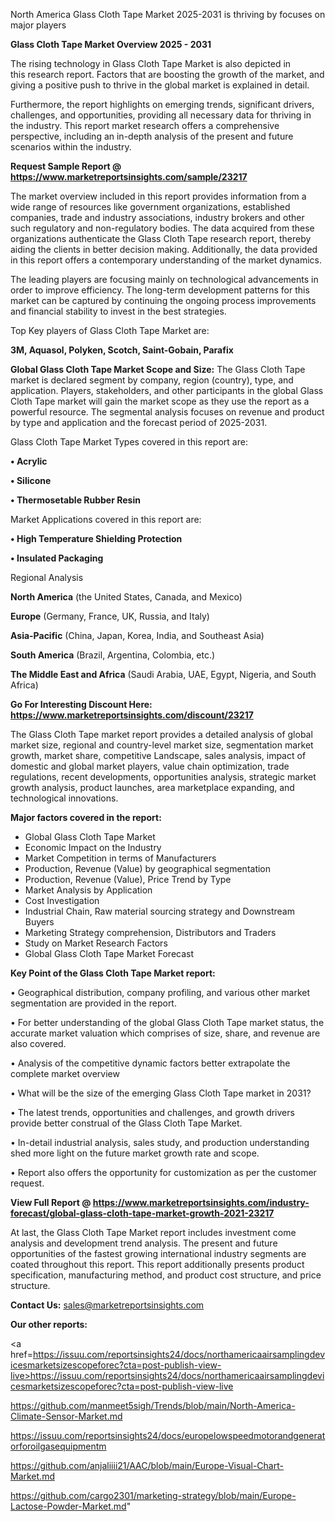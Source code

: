  North America Glass Cloth Tape Market 2025-2031 is thriving by focuses on major players

<Strong> Glass Cloth Tape Market Overview 2025 - 2031</strong>

The rising technology in Glass Cloth Tape Market is also depicted in this research report. Factors that are boosting the growth of the market, and giving a positive push to thrive in the global market is explained in detail.

Furthermore, the report highlights on emerging trends, significant drivers, challenges, and opportunities, providing all necessary data for thriving in the industry. This report market research offers a comprehensive perspective, including an in-depth analysis of the present and future scenarios within the industry.

<strong>Request Sample Report @ <a href=https://www.marketreportsinsights.com/sample/23217>https://www.marketreportsinsights.com/sample/23217</a></strong>

The market overview included in this report provides information from a wide range of resources like government organizations, established companies, trade and industry associations, industry brokers and other such regulatory and non-regulatory bodies. The data acquired from these organizations authenticate the Glass Cloth Tape research report, thereby aiding the clients in better decision making. Additionally, the data provided in this report offers a contemporary understanding of the market dynamics.

The leading players are focusing mainly on technological advancements in order to improve efficiency. The long-term development patterns for this market can be captured by continuing the ongoing process improvements and financial stability to invest in the best strategies.

Top Key players of Glass Cloth Tape Market are:

<strong>3M, Aquasol, Polyken, Scotch, Saint-Gobain, Parafix</strong>

<strong><b>Global Glass Cloth Tape Market Scope and Size:</b></strong>
The Glass Cloth Tape market is declared segment by company, region (country), type, and application. Players, stakeholders, and other participants in the global Glass Cloth Tape market will gain the market scope as they use the report as a powerful resource. The segmental analysis focuses on revenue and product by type and application and the forecast period of 2025-2031.

Glass Cloth Tape Market Types covered in this report are:

<strong>• Acrylic

• Silicone

• Thermosetable Rubber Resin</strong>

Market Applications covered in this report are:

<strong>• High Temperature Shielding Protection

• Insulated Packaging</strong> 

Regional Analysis

<strong>North America</strong> (the United States, Canada, and Mexico)

<strong>Europe</strong> (Germany, France, UK, Russia, and Italy)

<strong>Asia-Pacific</strong> (China, Japan, Korea, India, and Southeast Asia)

<strong>South America</strong> (Brazil, Argentina, Colombia, etc.)

<strong>The Middle East and Africa</strong> (Saudi Arabia, UAE, Egypt, Nigeria, and South Africa)

<strong>Go For Interesting Discount Here: <a href=https://www.marketreportsinsights.com/discount/23217>https://www.marketreportsinsights.com/discount/23217</a></strong>

The Glass Cloth Tape market report provides a detailed analysis of global market size, regional and country-level market size, segmentation market growth, market share, competitive Landscape, sales analysis, impact of domestic and global market players, value chain optimization, trade regulations, recent developments, opportunities analysis, strategic market growth analysis, product launches, area marketplace expanding, and technological innovations.

<strong><b>Major factors covered in the report:</b></strong>
<ul>
  <li>Global Glass Cloth Tape Market </li>
  <li>Economic Impact on the Industry</li>
  <li>Market Competition in terms of Manufacturers</li>
  <li>Production, Revenue (Value) by geographical segmentation</li>
  <li>Production, Revenue (Value), Price Trend by Type</li>
  <li>Market Analysis by Application</li>
  <li>Cost Investigation</li>
  <li>Industrial Chain, Raw material sourcing strategy and Downstream Buyers</li>
  <li>Marketing Strategy comprehension, Distributors and Traders</li>
  <li>Study on Market Research Factors</li>
  <li>Global Glass Cloth Tape Market Forecast</li>
</ul>

<strong><b>Key Point of the Glass Cloth Tape Market report:</b></strong>

• Geographical distribution, company profiling, and various other market segmentation are provided in the report.

• For better understanding of the global Glass Cloth Tape market status, the accurate market valuation which comprises of size, share, and revenue are also covered.

• Analysis of the competitive dynamic factors better extrapolate the complete market overview

• What will be the size of the emerging Glass Cloth Tape market in 2031?

• The latest trends, opportunities and challenges, and growth drivers provide better construal of the Glass Cloth Tape Market.

• In-detail industrial analysis, sales study, and production understanding shed more light on the future market growth rate and scope.

• Report also offers the opportunity for customization as per the customer request.

<strong><b>View Full Report @ <a href=https://www.marketreportsinsights.com/industry-forecast/global-glass-cloth-tape-market-growth-2021-23217>https://www.marketreportsinsights.com/industry-forecast/global-glass-cloth-tape-market-growth-2021-23217</a></b></strong>


At last, the Glass Cloth Tape Market report includes investment come analysis and development trend analysis. The present and future opportunities of the fastest growing international industry segments are coated throughout this report. This report additionally presents product specification, manufacturing method, and product cost structure, and price structure.

<strong>Contact Us:</strong>
sales@marketreportsinsights.com

<strong>Our other reports:</strong>

<a href=https://issuu.com/reportsinsights24/docs/northamericaairsamplingdevicesmarketsizescopeforec?cta=post-publish-view-live>https://issuu.com/reportsinsights24/docs/northamericaairsamplingdevicesmarketsizescopeforec?cta=post-publish-view-live</a>

<a href=https://github.com/manmeet5sigh/Trends/blob/main/North-America-Climate-Sensor-Market.md>https://github.com/manmeet5sigh/Trends/blob/main/North-America-Climate-Sensor-Market.md</a>

<a href=https://issuu.com/reportsinsights24/docs/europelowspeedmotorandgeneratorforoilgasequipmentm>https://issuu.com/reportsinsights24/docs/europelowspeedmotorandgeneratorforoilgasequipmentm</a>

<a href=https://github.com/anjaliiii21/AAC/blob/main/Europe-Visual-Chart-Market.md>https://github.com/anjaliiii21/AAC/blob/main/Europe-Visual-Chart-Market.md</a>

<a href=https://github.com/cargo2301/marketing-strategy/blob/main/Europe-Lactose-Powder-Market.md>https://github.com/cargo2301/marketing-strategy/blob/main/Europe-Lactose-Powder-Market.md</a>"
